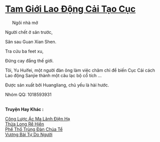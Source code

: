 <a href="https://truyentiki.com/tam-gioi-lao-dong-cai-tao-cuc.33481/" title="Tam Giới Lao Động Cải Tạo Cục"><h1>Tam Giới Lao Động Cải Tạo Cục</h1></a><div style="display:table"><img align="right" style="float: left; padding: 10px;" src="https://truyentiki.com/images/story/200x260/33481.jpg" alt="">Ngôi nhà mở <p></p> Người chết ở sân trước, <p></p> Sân sau Guan Xian Shen. <p></p> Tra cứu ba feet xu, <p></p> Đừng cay đắng thế giới. <p></p> Tôi, Yu Huifei, một người đàn ông làm việc chăm chỉ để biến Cục Cải cách Lao động Sanjie thành một câu lạc bộ cổ tích ... <p></p> Được sản xuất bởi Huangliang, chủ yếu là hài hước. <p></p> Nhóm QQ: 1018593931</div><p><br><b>Truyện Hay Khác :</b></p><a href="https://truyentiki.com/cong-luoc-ac-ma-lanh-dien-ha.33480/" alt="Công Lược Ác Ma Lãnh Điện Hạ">Công Lược Ác Ma Lãnh Điện Hạ</a><br/><a href="https://github.com/nownovels/top500/tree/master/truyenhay/33929/" alt="Thừa Long Rể Hiền">Thừa Long Rể Hiền</a><br/><a href="https://github.com/nownovels/top500/tree/master/truyenhay/33546/" alt="Phế Thổ Trùng Đàn Chúa Tể">Phế Thổ Trùng Đàn Chúa Tể</a><br/><a href="https://github.com/nownovels/top500/tree/master/truyenhay/33604/" alt="Vương Bài Tự Do Người">Vương Bài Tự Do Người</a><br/>